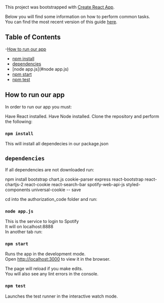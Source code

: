 This project was bootstrapped with [Create React App](https://github.com/facebookincubator/create-react-app).

Below you will find some information on how to perform common tasks.<br>
You can find the most recent version of this guide [here](https://github.com/facebookincubator/create-react-app/blob/master/packages/react-scripts/template/README.md).

## Table of Contents
-[How to run our app](#instructions)
  - [npm install](#npm-install)
  - [dependencies](#dependencies)
  - [node app.js](#node app.js)
  - [npm start](#npm-start)
  - [npm test](#npm-test)


## How to run our app

In order to run our app you must:

Have React installed.
Have Node installed.
Clone the repository and perform the following:

### `npm install`    

This will install all dependecies in our package.json

## `dependencies`
If all dependencies are not downloaded run:

npm install bootstrap chart.js cookie-parser express react-bootstrap react-chartjs-2 react-cookie react-search-bar spotify-web-api-js styled-components universal-cookie -- save

cd into the authorization_code folder and run:

### `node app.js`     

This is the service to login to Spotify<br>
It will on localhost:8888 <br>
In another tab run:

### `npm start`

Runs the app in the development mode.<br>
Open [http://localhost:3000](http://localhost:3000) to view it in the browser.

The page will reload if you make edits.<br>
You will also see any lint errors in the console.

### `npm test`

Launches the test runner in the interactive watch mode.<br>
